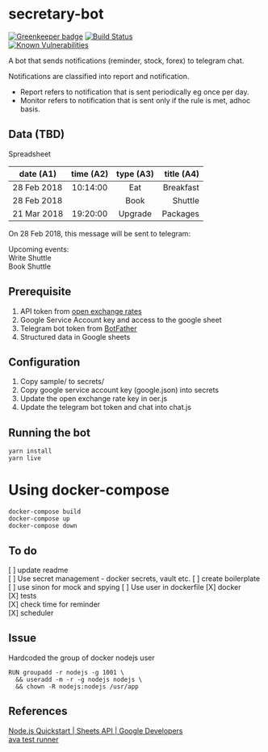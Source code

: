 # secretary-bot

[![Greenkeeper badge](https://badges.greenkeeper.io/sohwendy/secretary-bot.svg)](https://greenkeeper.io/)
[![Build Status](https://travis-ci.org/sohwendy/secretary-bot.svg?branch=master)](https://travis-ci.org/sohwendy/secretary-bot)  
[![Known Vulnerabilities](https://snyk.io/test/github/sohwendy/secretary-bot/badge.svg?targetFile=package.json)](https://snyk.io/test/github/sohwendy/secretary-bot?targetFile=package.json)

A bot that sends notifications (reminder, stock, forex) to telegram chat.
  
Notifications are classified into report and notification.
- Report refers to notification that is sent periodically eg once per day.  
- Monitor refers to notification that is sent only if the rule is met, adhoc basis. 


## Data (TBD)
Spreadsheet  

| date (A1)    | time (A2)| type (A3)| title (A4)  |
| ------------ |:--------:|:--------:| -----------:|  
| 28 Feb 2018  | 10:14:00 | Eat      | Breakfast   |  
| 28 Feb 2018  |          | Book     | Shuttle     |  
| 21 Mar 2018  | 19:20:00 | Upgrade  | Packages    |  

On 28 Feb 2018, this message will be sent to telegram:

Upcoming events:  
Write Shuttle  
Book Shuttle  

## Prerequisite
1. API token from [open exchange rates](https://openexchangerates.org)    
2. Google Service Account key and access to the google sheet  
3. Telegram bot token from [BotFather](https://telegram.me/BotFather)  
4. Structured data in Google sheets 

## Configuration
1. Copy sample/ to secrets/
2. Copy google service account key (google.json) into secrets
3. Update the open exchange rate key in oer.js
4. Update the telegram bot token and chat into chat.js

## Running the bot
```
yarn install
yarn live
```

# Using docker-compose
```
docker-compose build
docker-compose up
docker-compose down

```

## To do 
[ ] update readme  
[ ] Use secret management - docker secrets, vault etc.
[ ] create boilerplate  
[ ] use sinon for mock and spying 
[ ] Use user in dockerfile
[X] docker  
[X] tests  
[X] check time for reminder  
[X] scheduler  

## Issue
Hardcoded the group of docker nodejs user
```1001 is the primary group of user who owns .secrets/
RUN groupadd -r nodejs -g 1001 \
  && useradd -m -r -g nodejs nodejs \
  && chown -R nodejs:nodejs /usr/app
```

## References
[Node.js Quickstart | Sheets API | Google Developers ](https://developers.google.com/sheets/api/quickstart/nodejs)  
[ava test runner](https://github.com/avajs/ava)  
